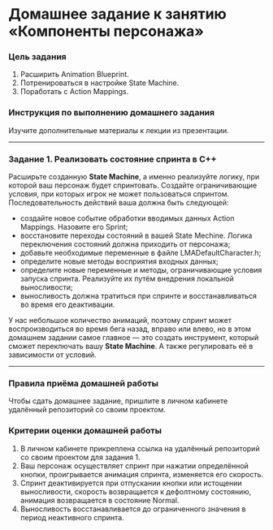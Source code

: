 # Домашнее задание к занятию «Компоненты персонажа»

### Цель задания

1. Расширить Animation Blueprint.
2. Потренироваться в настройке State Machine.
3. Поработать с Action Mappings.


### Инструкция по выполнению домашнего задания

Изучите дополнительные материалы к лекции из презентации.

------

### Задание 1. Реализовать состояние спринта в С++

Расширьте созданную <b>State Machine</b>, а именно реализуйте логику, при которой ваш персонаж будет спринтовать. Создайте ограничивающие условия, при которых игрок не может пользоваться спринтом. Последовательность действий ваша должна быть следующей:
* создайте новое событие обработки вводимых данных Action Mappings. Назовите его Sprint;
* восстановите переходы состояний в вашей State Mechine. Логика переключения состояний должна приходить от персонажа;
* добавьте необходимые переменные в файле LMADefaultCharacter.h;
* определите новые методы восприятия входных данных;
* определите новые переменные и методы, ограничивающие условия запуска спринта. Реализуйте их путём внедрения локальной выносливости;
* выносливость должна тратиться при спринте и восстанавливаться во время его деактивации.

У нас небольшое количество анимаций, поэтому спринт может воспроизводиться во время бега назад, вправо или влево, но в этом домашнем задании самое главное — это создать инструмент, который сможет переключать вашу <b>State Machine</b>. А также регулировать её в зависимости от условий.

------

### Правила приёма домашней работы

Чтобы сдать домашнее задание, пришлите в личном кабинете удалённый репозиторий со своим проектом.

### Критерии оценки домашней работы

1. В личном кабинете прикреплена ссылка на удалённый репозиторий со своим проектом для задания 1.
2. Ваш персонаж осуществляет спринт при нажатии определённой кнопки, проигрывается анимация спринта, изменяется его скорость. 
3. Спринт деактивируется при отпускании кнопки или истощении выносливости, скорость возвращается к дефолтному состоянию, анимация возвращается в состояние Normal.
4. Выносливость восстанавливается до ограниченного значения в период неактивного спринта.

